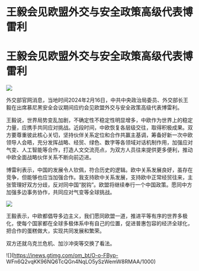 # 王毅会见欧盟外交与安全政策高级代表博雷利

# 王毅会见欧盟外交与安全政策高级代表博雷利

![](https://inews.gtimg.com/om_bt/OhekvgHggrGdSLBH7EdQdOUxb82iSQ_Ddc50jd1z947KAAA/1000)

外交部官网消息，当地时间2024年2月16日，中共中央政治局委员、外交部长王毅在出席慕尼黑安全会议期间应约会见欧盟外交与安全政策高级代表博雷利。

王毅说，世界局势变乱加剧，不确定性不稳定性明显增多，中欧作为世界上的稳定力量，应携手共同应对挑战。近段时间，中欧恢复各层级交往，取得积极成果。双方要尊重彼此核心关切，坚持伙伴关系定位和合作共赢主基调，筹备好新一次中欧领导人会晤，充分发挥战略、经贸、绿色、数字等各领域对话机制作用，加强应对气变、人工智能等合作，打造人文交流亮点，为双方人员往来提供更多便利，推动中欧全面战略伙伴关系不断向前迈进。

博雷利表示，中国的发展令人钦佩，符合历史的逻辑。欧中关系发展良好，虽存在竞争，但能够也应当加强合作。我支持欧中关系发展，支持欧中正常经贸往来，主张管理好双方分歧，反对同中国“脱钩”。欧盟将继续奉行一个中国政策。愿同中方加强多边事务协作，共同应对气变等全球挑战。

![](https://inews.gtimg.com/om_bt/Oji1KcGiQhlal1l6N7zLSNoH7Yv_EGYOoKWvCF5Tb3LCcAA/1000)

王毅表示，中欧都倡导多边主义，我们愿同欧盟一道，推进平等有序的世界多极化，使每个国家都在全球多极体系中有自己的位置，促进普惠包容的经济全球化，把合作的蛋糕做大，实现共同发展和繁荣。

双方还就乌克兰危机、加沙冲突等交换了看法。

![](https://inews.gtimg.com/om_bt/O-o-FByp-
WFn6Q2vqKK96NQ6TcQGn4NqLO5ySzWemW8RMAA/1000)

